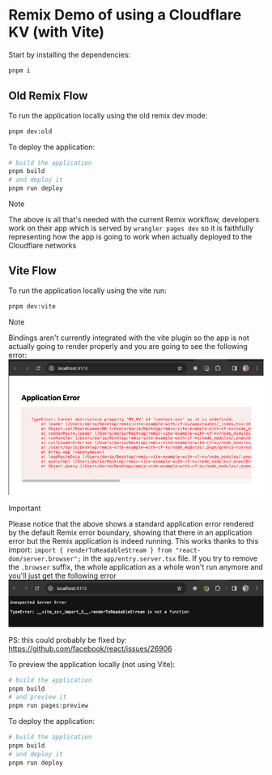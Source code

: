 # Remix Demo of using a Cloudflare KV (with Vite)

Start by installing the dependencies:
```sh
pnpm i
```

## Old Remix Flow

To run the application locally using the old remix dev mode:
```sh
pnpm dev:old
```

To deploy the application:
```sh
# build the application
pnpm build 
# and deploy it
pnpm run deploy
```

> [!NOTE]
> The above is all that's needed with the current Remix workflow, developers work on their app which is served by `wrangler pages dev` so it is faithfully representing how the app is going to work when actually deployed to the Cloudflare networks

## Vite Flow

To run the application locally using the vite run:
```sh
pnpm dev:vite
```

> [!NOTE]
> Bindings aren't currently integrated with the vite plugin so the app is not actually going to render properly and you are going to see the following error:
> ![standard error](./standard-error.png)

> [!IMPORTANT]
> Please notice that the above shows a standard application error rendered by the default Remix error boundary, showing that there in an application error but the Remix application is indeed running.
> This works thanks to this import: `import { renderToReadableStream } from "react-dom/server.browser";` in the `app/entry.server.tsx` file. If you try to remove the `.browser` suffix, the whole application as a whole won't run anymore and you'll just get the following error
> ![bad error](./bad-error.png)
>
> PS: this could probably be fixed by: https://github.com/facebook/react/issues/26906

To preview the application locally (not using Vite):
```sh
# build the application
pnpm build
# and preview it
pnpm run pages:preview
```

To deploy the application:
```sh
# build the application
pnpm build 
# and deploy it
pnpm run deploy
```
